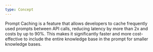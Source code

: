 ```yaml
---
type: Concept
---
```


Prompt Caching is a feature that allows developers to cache frequently used prompts between API calls, reducing latency by more than 2x and costs by up to 90%. This makes it significantly faster and more cost-effective to include the entire knowledge base in the prompt for smaller knowledge bases.